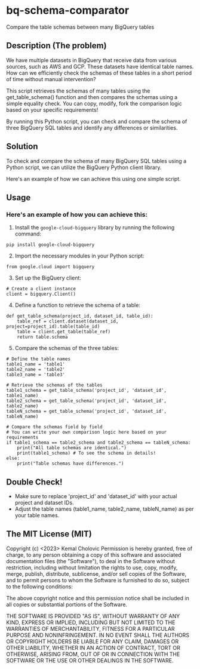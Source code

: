 # bq-schema-comparator
Compare the table schemas between many BigQuery tables

## Description (The problem)
We have multiple datasets in BigQuery that receive data from various sources, such as AWS and GCP. These datasets have identical table names. How can we efficiently check the schemas of these tables in a short period of time without manual intervention?

This script retrieves the schemas of many tables using the get_table_schema() function and then compares the schemas using a simple equality check. 
You can copy, modify, fork the comparison logic based on your specific requirements!

By running this Python script, you can check and compare the schema of three BigQuery SQL tables and identify any differences or similarities.

## Solution
To check and compare the schema of many BigQuery SQL tables using a Python script, we can utilize the BigQuery Python client library. 

Here's an example of how we can achieve this using one simple script.

## Usage 
### Here's an example of how you can achieve this:

1. Install the `google-cloud-bigquery` library by running the following command:
```
pip install google-cloud-bigquery
```
2. Import the necessary modules in your Python script:
```
from google.cloud import bigquery
```
3. Set up the BigQuery client:
```
# Create a client instance
client = bigquery.Client()
```
4. Define a function to retrieve the schema of a table:
```
def get_table_schema(project_id, dataset_id, table_id):
    table_ref = client.dataset(dataset_id, project=project_id).table(table_id)
    table = client.get_table(table_ref)
    return table.schema
```
5. Compare the schemas of the three tables:
```
# Define the table names
table1_name = 'table1'
table2_name = 'table2'
table3_name = 'table3'

# Retrieve the schemas of the tables
table1_schema = get_table_schema('project_id', 'dataset_id', table1_name)
table2_schema = get_table_schema('project_id', 'dataset_id', table2_name)
tableN_schema = get_table_schema('project_id', 'dataset_id', tableN_name)

# Compare the schemas field by field
# You can write your own comparison logic here based on your requirements
if table1_schema == table2_schema and table2_schema == tableN_schema:
    print("All table schemas are identical.")
    print(table1_schema) # To see the schema in details!
else:
    print("Table schemas have differences.")
```

## Double Check!
* Make sure to replace 'project_id' and 'dataset_id' with your actual project and dataset IDs.
* Adjust the table names (table1_name, table2_name, tableN_name) as per your table names.

## The MIT License (MIT)

Copyright (c) <2023> Kemal Cholovic
Permission is hereby granted, free of charge, to any person obtaining a copy
of this software and associated documentation files (the "Software"), to deal
in the Software without restriction, including without limitation the rights
to use, copy, modify, merge, publish, distribute, sublicense, and/or sell
copies of the Software, and to permit persons to whom the Software is
furnished to do so, subject to the following conditions:

The above copyright notice and this permission notice shall be included in
all copies or substantial portions of the Software.

THE SOFTWARE IS PROVIDED "AS IS", WITHOUT WARRANTY OF ANY KIND, EXPRESS OR
IMPLIED, INCLUDING BUT NOT LIMITED TO THE WARRANTIES OF MERCHANTABILITY,
FITNESS FOR A PARTICULAR PURPOSE AND NONINFRINGEMENT. IN NO EVENT SHALL THE
AUTHORS OR COPYRIGHT HOLDERS BE LIABLE FOR ANY CLAIM, DAMAGES OR OTHER
LIABILITY, WHETHER IN AN ACTION OF CONTRACT, TORT OR OTHERWISE, ARISING FROM,
OUT OF OR IN CONNECTION WITH THE SOFTWARE OR THE USE OR OTHER DEALINGS IN
THE SOFTWARE.


